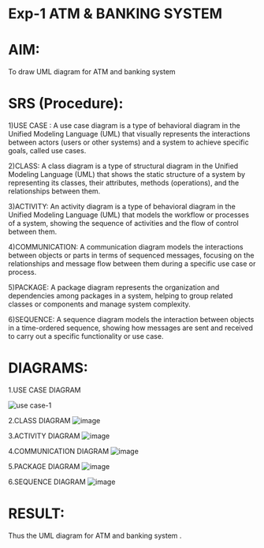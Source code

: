 # Exp-1 ATM & BANKING SYSTEM

# AIM:
To draw UML diagram for ATM and banking system
# SRS (Procedure):
1)USE CASE : A use case diagram is a type of behavioral diagram in the Unified Modeling Language (UML) that visually represents the interactions between actors (users or other systems) and a system to achieve specific goals, called use cases.

2)CLASS: A class diagram is a type of structural diagram in the Unified Modeling Language (UML) that shows the static structure of a system by representing its classes, their attributes, methods (operations), and the relationships between them.

3)ACTIVITY: An activity diagram is a type of behavioral diagram in the Unified Modeling Language (UML) that models the workflow or processes of a system, showing the sequence of activities and the flow of control between them.

4)COMMUNICATION: A communication diagram models the interactions between objects or parts in terms of sequenced messages, focusing on the relationships and message flow between them during a specific use case or process.

5)PACKAGE: A package diagram represents the organization and dependencies among packages in a system, helping to group related classes or components and manage system complexity.

6)SEQUENCE: A sequence diagram models the interaction between objects in a time-ordered sequence, showing how messages are sent and received to carry out a specific functionality or use case.
# DIAGRAMS:
1.USE CASE DIAGRAM

![use case-1](https://github.com/user-attachments/assets/407ae72f-4c1a-484e-abe8-d592e30e4f7c)

2.CLASS DIAGRAM
![image](https://github.com/user-attachments/assets/bce047cc-7341-42e9-9dd6-5e311681ce46)

3.ACTIVITY DIAGRAM
![image](https://github.com/user-attachments/assets/6c6965f5-f0cf-4ff4-9bdf-df121247486c)

4.COMMUNICATION DIAGRAM
![image](https://github.com/user-attachments/assets/ceef3da2-8c11-48b5-a338-69b70a276b83)

5.PACKAGE DIAGRAM
![image](https://github.com/user-attachments/assets/aa292bec-7e23-4330-bf66-4e1f3229e748)

6.SEQUENCE DIAGRAM
![image](https://github.com/user-attachments/assets/b74ff423-078a-4a71-863d-e9fee68beb99)


# RESULT:
Thus the UML diagram for ATM and banking system .
